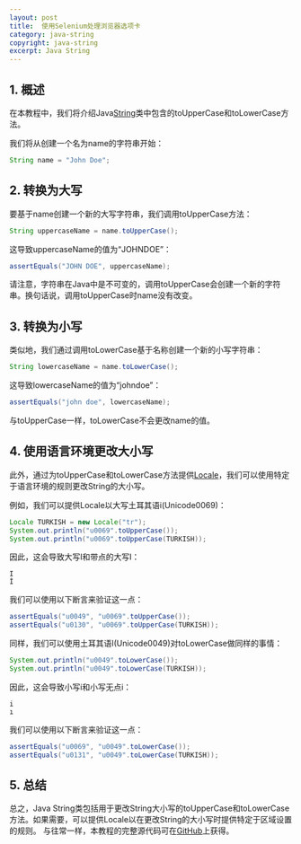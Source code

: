 ```yaml
---
layout: post
title:  使用Selenium处理浏览器选项卡
category: java-string
copyright: java-string
excerpt: Java String
---
```


## 1. 概述

在本教程中，我们将介绍Java[String](https://www.tuyucheng.com/java-string)类中包含的toUpperCase和toLowerCase方法。

我们将从创建一个名为name的字符串开始：

```java
String name = "John Doe";
```

## 2. 转换为大写

要基于name创建一个新的大写字符串，我们调用toUpperCase方法：

```java
String uppercaseName = name.toUpperCase();
```

这导致uppercaseName的值为“JOHNDOE”：

```java
assertEquals("JOHN DOE", uppercaseName);
```

请注意，字符串在Java中是不可变的，调用toUpperCase会创建一个新的字符串。换句话说，调用toUpperCase时name没有改变。

## 3. 转换为小写

类似地，我们通过调用toLowerCase基于名称创建一个新的小写字符串：

```java
String lowercaseName = name.toLowerCase();
```

这导致lowercaseName的值为“johndoe”：

```java
assertEquals("john doe", lowercaseName);
```

与toUpperCase一样，toLowerCase不会更改name的值。

## 4. 使用语言环境更改大小写

此外，通过为toUpperCase和toLowerCase方法提供[Locale](https://www.tuyucheng.com/java-8-localization#localization)，我们可以使用特定于语言环境的规则更改String的大小写。

例如，我们可以提供Locale以大写土耳其语i(Unicode0069)：

```java
Locale TURKISH = new Locale("tr");
System.out.println("u0069".toUpperCase());
System.out.println("u0069".toUpperCase(TURKISH));
```

因此，这会导致大写I和带点的大写I：

```plaintext
I
İ
```

我们可以使用以下断言来验证这一点：

```java
assertEquals("u0049", "u0069".toUpperCase());
assertEquals("u0130", "u0069".toUpperCase(TURKISH));
```

同样，我们可以使用土耳其语I(Unicode0049)对toLowerCase做同样的事情：

```java
System.out.println("u0049".toLowerCase());
System.out.println("u0049".toLowerCase(TURKISH));
```

因此，这会导致小写i和小写无点i：

```plaintext
i
ı
```

我们可以使用以下断言来验证这一点：

```java
assertEquals("u0069", "u0049".toLowerCase());
assertEquals("u0131", "u0049".toLowerCase(TURKISH));
```

## 5. 总结

总之，Java String类包括用于更改String大小写的toUpperCase和toLowerCase方法。如果需要，可以提供Locale以在更改String的大小写时提供特定于区域设置的规则。
与往常一样，本教程的完整源代码可在[GitHub](https://github.com/tu-yucheng/taketoday-tutorial4j/tree/master/java-core-modules/java-string-algorithms-1)上获得。
